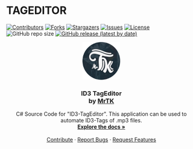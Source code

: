 # TAGEDITOR

<!-- Section: Shields -->

[![Contributors][contributors-shield]][contributors-url]
[![Forks][forks-shield]][forks-url]
[![Stargazers][stars-shield]][stars-url]
[![Issues][issues-shield]][issues-url]
[![License][license-shield]][license-url]
![GitHub repo size][reposize-shield]
[![GitHub release (latest by date)][release-shield]][release-url]

<!-- Section: Introduction -->

<p align="center">
  <a href="https://github.com/MrTK-Dev/TAGEDITOR">
    <img src="resources/MrTK_Logo.png" alt="Logo" width="100" height="100">
  </a>

  <h3 align="center"><strong>ID3 TagEditor</strong>
  <br />
    by
    <a href="https://github.com/MrTK-Dev"><strong>MrTK</strong></a>
  </h3>

  <p align="center">
    C# Source Code for "ID3-TagEditor".
    This application can be used to automate ID3-Tags of .mp3 files.
    <br />
    <a href="https://mrtk-dev.github.io/TAGEDITOR"><strong>Explore the docs »</strong></a>
    <br />
    <br />
    <a href="https://github.com/MrTK-Dev/TAGEDITOR/pulls">Contribute</a>
    ·
    <a href="https://github.com/MrTK-Dev/TAGEDITOR/issues">Report Bugs</a>
    ·
    <a href="https://github.com/MrTK-Dev/TAGEDITOR/issues">Request Features</a>
  </p>
</p>

<!-- MARKDOWN Shields -->

[contributors-shield]: https://img.shields.io/github/contributors/MrTK-Dev/TAGEDITOR.svg?color=blue&style=flat-square

[forks-shield]: https://img.shields.io/github/forks/MrTK-Dev/TAGEDITOR.svg?color=purple&style=flat-square

[stars-shield]: https://img.shields.io/github/stars/MrTK-Dev/TAGEDITOR.svg?color=red&style=flat-square

[issues-shield]: https://img.shields.io/github/issues/MrTK-Dev/TAGEDITOR.svg?style=flat-square

[license-shield]: https://img.shields.io/github/license/MrTK-Dev/TAGEDITOR.svg?color=yellow&style=flat-square

[reposize-shield]: https://img.shields.io/github/repo-size/MrTK-Dev/TAGEDITOR?color=yellowgreen&style=flat-square

[release-shield]: https://img.shields.io/github/v/release/MrTK-Dev/TAGEDTOR?&style=flat-square

<!-- MARKDOWN LINKS -->

[contributors-url]: https://github.com/MrTK-Dev/TAGEDITOR/graphs/contributors

[forks-url]: https://github.com/MrTK-Dev/TAGEDITOR/network/members

[stars-url]: https://github.com/MrTK-Dev/TAGEDITOR/stargazers

[issues-url]: https://github.com/MrTK-Dev/TAGEDITOR/issues

[license-url]: https://github.com/MrTK-Dev/TAGEDITOR/blob/master/LICENSE

[release-url]: https://github.com/MrTK-Dev/TAGEDITOR/releases
